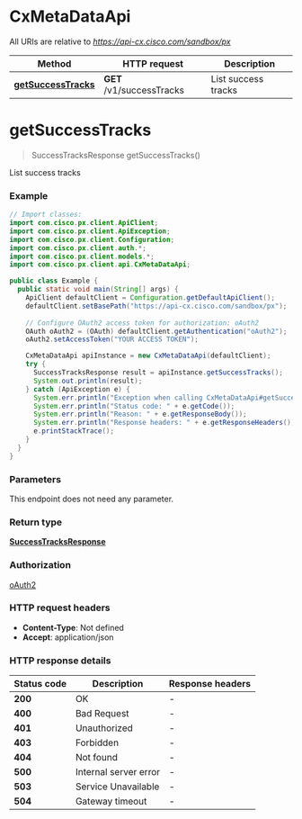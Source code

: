 # CxMetaDataApi

All URIs are relative to *https://api-cx.cisco.com/sandbox/px*

| Method | HTTP request | Description |
|------------- | ------------- | -------------|
| [**getSuccessTracks**](CxMetaDataApi.md#getSuccessTracks) | **GET** /v1/successTracks | List success tracks |


<a id="getSuccessTracks"></a>
# **getSuccessTracks**
> SuccessTracksResponse getSuccessTracks()

List success tracks

### Example
```java
// Import classes:
import com.cisco.px.client.ApiClient;
import com.cisco.px.client.ApiException;
import com.cisco.px.client.Configuration;
import com.cisco.px.client.auth.*;
import com.cisco.px.client.models.*;
import com.cisco.px.client.api.CxMetaDataApi;

public class Example {
  public static void main(String[] args) {
    ApiClient defaultClient = Configuration.getDefaultApiClient();
    defaultClient.setBasePath("https://api-cx.cisco.com/sandbox/px");
    
    // Configure OAuth2 access token for authorization: oAuth2
    OAuth oAuth2 = (OAuth) defaultClient.getAuthentication("oAuth2");
    oAuth2.setAccessToken("YOUR ACCESS TOKEN");

    CxMetaDataApi apiInstance = new CxMetaDataApi(defaultClient);
    try {
      SuccessTracksResponse result = apiInstance.getSuccessTracks();
      System.out.println(result);
    } catch (ApiException e) {
      System.err.println("Exception when calling CxMetaDataApi#getSuccessTracks");
      System.err.println("Status code: " + e.getCode());
      System.err.println("Reason: " + e.getResponseBody());
      System.err.println("Response headers: " + e.getResponseHeaders());
      e.printStackTrace();
    }
  }
}
```

### Parameters
This endpoint does not need any parameter.

### Return type

[**SuccessTracksResponse**](SuccessTracksResponse.md)

### Authorization

[oAuth2](../README.md#oAuth2)

### HTTP request headers

 - **Content-Type**: Not defined
 - **Accept**: application/json

### HTTP response details
| Status code | Description | Response headers |
|-------------|-------------|------------------|
| **200** | OK |  -  |
| **400** | Bad Request |  -  |
| **401** | Unauthorized |  -  |
| **403** | Forbidden |  -  |
| **404** | Not found |  -  |
| **500** | Internal server error |  -  |
| **503** | Service Unavailable |  -  |
| **504** | Gateway timeout |  -  |


